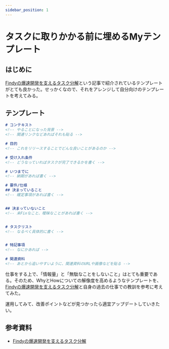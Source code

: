 ```yaml
---
sidebar_position: 1
---
```


# タスクに取りかかる前に埋めるMyテンプレート


## はじめに

[Findyの爆速開発を支えるタスク分解](https://tech.findy.co.jp/entry/2025/01/07/090000)という記事で紹介されているテンプレートがとても良かった。せっかくなので、それをアレンジして自分向けのテンプレートを考えてみる。


## テンプレート

```md
# コンテキスト
<!-- やることになった背景 -->
<!-- 関連リンクなどあればそれも貼る -->

# 目的
<!-- これをリリースすることでどんな良いことがあるのか -->

# 受け入れ条件
<!-- どうなっていればタスクが完了できるかを書く -->

# いつまでに
<!-- 納期があれば書く -->

# 要件/仕様
## 決まっていること
<!-- 確定事項があれば書く -->


## 決まっていないこと
<!-- 未Fixなこと、曖昧なことがあれば書く -->


# タスクリスト
<!-- なるべく具体的に書く -->


# 特記事項
<!-- なにかあれば -->

# 関連資料
<!-- あとから追いやすいように、関連資料のURLや画像などを貼る -->
```

仕事をする上で、「情報量」と「無駄なことをしないこと」はとても重要である。そのため、WhyとHowについての解像度を高めるようなテンプレートを、[Findyの爆速開発を支えるタスク分解](https://tech.findy.co.jp/entry/2025/01/07/090000)と自身の過去の仕事での教訓を参考に考えてみた。

運用してみて、改善ポイントなどが見つかったら適宜アップデートしていきたい。

## 参考資料
- [Findyの爆速開発を支えるタスク分解](https://tech.findy.co.jp/entry/2025/01/07/090000)

